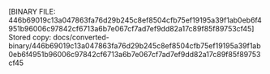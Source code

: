 [BINARY FILE: 446b69019c13a047863fa76d29b245c8ef8504cfb75ef19195a39f1ab0eb6f4951b96006c97842cf6713a6b7e067cf7ad7ef9dd82a17c89f85f89753cf45]
Stored copy: docs/converted-binary/446b69019c13a047863fa76d29b245c8ef8504cfb75ef19195a39f1ab0eb6f4951b96006c97842cf6713a6b7e067cf7ad7ef9dd82a17c89f85f89753cf45
